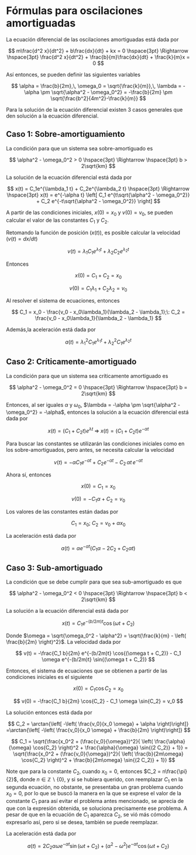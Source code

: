 # Fórmulas para oscilaciones amortiguadas

La ecuación diferencial de las oscilaciones amortiguadas está dada por

$$
m\frac{d^2 x}{dt^2} + b\frac{dx}{dt} + kx = 0 \hspace{3pt} \Rightarrow \hspace{3pt} \frac{d^2 x}{dt^2} + \frac{b}{m}\frac{dx}{dt} + \frac{k}{m}x = 0
$$

Así entonces, se pueden definir las siguientes variables

$$
\alpha = \frac{b}{2m},\, \omega_0 = \sqrt{\frac{k}{m}},\, \lambda = -\alpha \pm \sqrt{\alpha^2 - \omega_0^2} = -\frac{b}{2m} \pm \sqrt{\frac{b^2}{4m^2}-\frac{k}{m}}
$$

Para la solución de la ecuación diferencial existen 3 casos generales que den solución a la ecuación diferencial.

## Caso 1: Sobre-amortiguamiento

La condición para que un sistema sea sobre-amortiguado es

$$
\alpha^2 - \omega_0^2 > 0 \hspace{3pt} \Rightarrow \hspace{3pt} b > 2\sqrt{km}
$$

La solución de la ecuación diferencial está dada por

$$
x(t) = C_1e^{\lambda_1 t} + C_2e^{\lambda_2 t} \hspace{3pt} \Rightarrow \hspace{3pt} x(t) = e^{-\alpha t} \left[ C_1 e^{t\sqrt{\alpha^2 - \omega_0^2}} + C_2 e^{-t\sqrt{\alpha^2 - \omega_0^2}} \right]
$$

A partir de las condiciones iniciales, $x(0) = x_0$ y $v(0) = v_0$, se pueden calcular el valor de las constantes $C_1$ y $C_2$.

Retomando la función de posición ($x(t)$), es posible calcular la velocidad ($v(t) = dx/dt$)

$$
v(t) = \lambda_1 C_1 e^{\lambda_1 t} + \lambda_2 C_2 e^{\lambda_2 t}
$$

Entonces

$$
x(0) = C_1 + C_2 = x_0
$$

$$
v(0) = C_1 \lambda_1 + C_2 \lambda_2 = v_0
$$

Al resolver el sistema de ecuaciones, entonces

$$
C_1 = x_0 - \frac{v_0 - x_0\lambda_1}{\lambda_2 - \lambda_1};\: C_2 = \frac{v_0 - x_0\lambda_1}{\lambda_2 - \lambda_1}
$$

Además,la aceleración está dada por

$$
a(t) = \lambda_1^2 C_1 e^{\lambda_1 t} + \lambda_2^2 C_1 e^{\lambda_2 t}
$$

## Caso 2: Críticamente-amortiguado

La condición para que un sistema sea críticamente amortiguado es

$$
\alpha^2 - \omega_0^2 = 0 \hspace{3pt} \Rightarrow \hspace{3pt} b = 2\sqrt{km}
$$

Entonces, al ser iguales $\alpha$ y $\omega_0$, $\lambda = -\alpha \pm \sqrt{\alpha^2 - \omega_0^2} = -\alpha$, entonces la solución a la ecuación diferencial está dada por

$$
x(t) = (C_1 + C_2 t)e^{\lambda t} \hspace{3pt} \Rightarrow \hspace{3pt} x(t) = (C_1 + C_2 t) e^{-\alpha t}
$$

Para buscar las constantes se utilizarán las condiciones iniciales como en los sobre-amortiguados, pero antes, se necesita calcular la velocidad

$$
v(t) = -\alpha C_1 e^{-\alpha t} + C_2e^{-\alpha t} - C_2\, \alpha t \,e^{-\alpha t}
$$

Ahora sí, entonces

$$
x(0) = C_1 = x_0
$$

$$
v(0) = -C_1\alpha + C_2 = v_0
$$

Los valores de las constantes están dadas por

$$
C_1 = x_0;\: C_2 = v_0 + \alpha x_0
$$

La aceleración está dada por

$$
a(t) = \alpha e^{-\alpha t} (C_1 \alpha - 2C_2 + C_2\alpha t)
$$

## Caso 3: Sub-amortiguado

La condición que se debe cumplir para que sea sub-amortiguado es que

$$
\alpha^2 - \omega_0^2 < 0 \hspace{3pt} \Rightarrow \hspace{3pt} b < 2\sqrt{km}
$$

La solución a la ecuación diferencial está dada por

$$
x(t) = C_1 e^{-(b/2m)t} \cos{(\omega t + C_2)}
$$

Donde $\omega = \sqrt{\omega_0^2 - \alpha^2} = \sqrt{\frac{k}{m} - \left( \frac{b}{2m} \right)^2}$. La velocidad dada por

$$
v(t) = -\frac{C_1 b}{2m} e^{-(b/2m)t} \cos{(\omega t + C_2)} - C_1 \omega e^{-(b/2m)t} \sin{(\omega t + C_2)}
$$

Entonces, el sistema de ecuaciones que se obtienen a partir de las condiciones iniciales es el siguiente

$$
x(0) = C_1 \cos{C_2} = x_0
$$

$$
v(0) = -\frac{C_1 b}{2m} \cos{C_2} - C_1 \omega \sin{C_2} = v_0
$$

La solución entonces está dada por

$$
C_2 = \arctan{\left[ -\left( \frac{v_0}{x_0 \omega} + \alpha \right)\right]} =\arctan{\left[ -\left( \frac{v_0}{x_0 \omega} + \frac{b}{2m} \right)\right]}
$$

$$
C_1 = \sqrt{\frac{x_0^2 + (\frac{v_0}{\omega})^2}{ \left( \frac{\alpha}{\omega} \cos{C_2} \right)^2 + \frac{\alpha}{\omega} \sin{(2 C_2)} + 1}} = \sqrt{\frac{x_0^2 + (\frac{v_0}{\omega})^2}{ \left( \frac{b}{2m\omega} \cos{C_2} \right)^2 + \frac{b}{2m\omega} \sin{(2 C_2)} + 1}}
$$

Note que para la constante $C_2$, cuando $x_0 = 0$, entonces $C_2 = n\frac{\pi}{2}$, donde $n \in \mathbb{Z} \backslash \{0\}$, y si se hubiera querido, con reemplazar $C_1$ en la segunda ecuación, no obstante, se presentaba un gran problema cuando $x_0 = 0$, por lo que se buscó la manera en la que se exprese el valor de la constante $C_1$ para así evitar el problema antes mencionado, se aprecia de que con la expresión obtenida, se soluciona precisamente ese problema. A pesar de que en la ecuación de $C_1$ aparezca $C_2$, se vió más cómodo expresarlo así, pero si se desea, también se puede reemplazar.

La aceleración está dada por

$$
a(t) = 2C_2 \alpha \omega e^{-\alpha t} \sin{(\omega t + C_2)} + (\alpha^2 - \omega^2)e^{-\alpha t} \cos{(\omega t + C_2)}
$$
